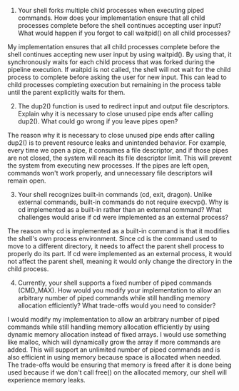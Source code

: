 1. Your shell forks multiple child processes when executing piped commands. How does your implementation ensure that all child processes complete before the shell continues accepting user input? What would happen if you forgot to call waitpid() on all child processes?

My implementation ensures that all child processes complete before the shell continues accepting new user input by using waitpid(). By using that, it synchronously waits for each child process that was forked during the pipeline execution. If waitpid is not called, the shell will not wait for the child process to complete before asking the user for new input. This can lead to child processes completing execution but remaining in the process table until the parent explicitly waits for them.

2. The dup2() function is used to redirect input and output file descriptors. Explain why it is necessary to close unused pipe ends after calling dup2(). What could go wrong if you leave pipes open?

The reason why it is necessary to close unused pipe ends after calling dup2() is to prevent resource leaks and unintended behavior. For example, every time we open a pipe, it consumes a file descriptor, and if those pipes are not closed, the system will reach its file descriptor limit. This will prevent the system from executing new processes. If the pipes are left open, commands won't work properly, and unnecessary file descriptors will remain open.

3. Your shell recognizes built-in commands (cd, exit, dragon). Unlike external commands, built-in commands do not require execvp(). Why is cd implemented as a built-in rather than an external command? What challenges would arise if cd were implemented as an external process?

The reason why cd is implemented as a built-in command is that it modifies the shell's own process environment. Since cd is the command used to move to a different directory, it needs to affect the parent shell process to properly do its part. If cd were implemented as an external process, it would not affect the parent shell, meaning it would only change the directory in the child process.

4. Currently, your shell supports a fixed number of piped commands (CMD_MAX). How would you modify your implementation to allow an arbitrary number of piped commands while still handling memory allocation efficiently? What trade-offs would you need to consider?

I would modify my implementation to allow an arbitrary number of piped commands while still handling memory allocation efficiently by using dynamic memory allocation instead of fixed arrays. I would use something like malloc, which will dynamically grow the array if more commands are added. This will support an unlimited number of piped commands and is also efficient in using memory because space is allocated when needed. The trade-offs would be ensuring that memory is freed after it is done being used because if we don't call free() on the allocated memory, our shell will experience memory leaks.
